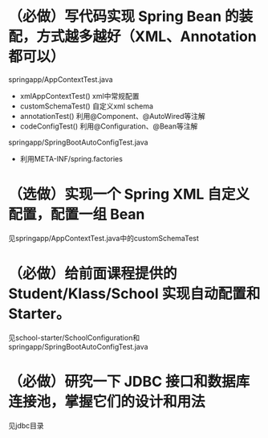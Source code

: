 # （必做）写代码实现 Spring Bean 的装配，方式越多越好（XML、Annotation 都可以）
springapp/AppContextTest.java
* xmlAppContextTest() xml中常规配置
* customSchemaTest() 自定义xml schema
* annotationTest() 利用@Component、@AutoWired等注解
* codeConfigTest() 利用@Configuration、@Bean等注解

springapp/SpringBootAutoConfigTest.java
* 利用META-INF/spring.factories

# （选做）实现一个 Spring XML 自定义配置，配置一组 Bean
见springapp/AppContextTest.java中的customSchemaTest

# （必做）给前面课程提供的 Student/Klass/School 实现自动配置和 Starter。
见school-starter/SchoolConfiguration和springapp/SpringBootAutoConfigTest.java

# （必做）研究一下 JDBC 接口和数据库连接池，掌握它们的设计和用法
见jdbc目录